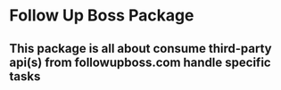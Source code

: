 # Follow Up Boss Package

## This package is all about consume third-party api(s) from followupboss.com handle specific tasks